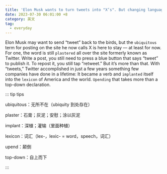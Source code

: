 ```yaml
---
title: 'Elon Musk wants to turn tweets into "X’s". But changing language is not quite so simple'
date: 2023-07-30 06:01:00 +8
category: 英文
tag:
  - everyday
---
```


Elon Musk may want to send “tweet” back to the birds, but the `ubiquitous` term for posting on the site he now calls X is here to stay — at least for now. For one, the word is still `plastered` all over the site formerly known as Twitter. Write a post, you still need to press a blue button that says “tweet” to publish it. To repost it, you still tap “retweet.” But it’s more than that. With “tweets,” Twitter accomplished in just a few years something few companies have done in a lifetime: It became a verb and `implanted` itself into the `lexicon` of America and the world. `Upending` that takes more than a top-down declaration.

::: tip tips

ubiquitous：无所不在（ubiquity 到处存在）

plaster：石膏；灰泥；安慰；涂以灰泥

implant：深植；灌输（里面种植）

lexicon：词汇（lex-，lexic- = word，speech，词汇）

upend：颠倒

top-down：自上而下

:::
